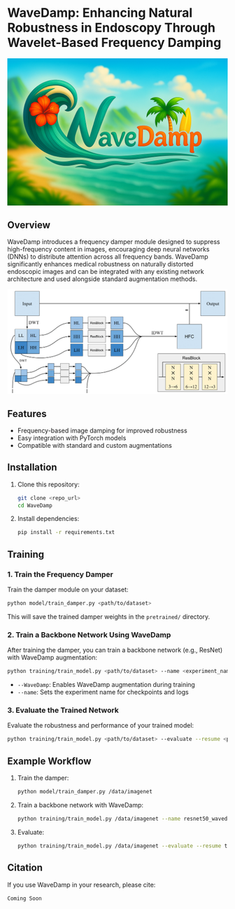 # WaveDamp: Enhancing Natural Robustness in Endoscopy Through Wavelet-Based Frequency Damping

<p align="center">
  <img src="assets/WaveDamp.png" width="750" alt="Damper Examples">
</p>

## Overview

WaveDamp introduces a frequency damper module designed to suppress high-frequency content in images, encouraging deep neural networks (DNNs) to distribute attention across all frequency bands. WaveDamp significantly enhances medical robustness on naturally distorted endoscopic images and can be integrated with any existing network architecture and used alongside standard augmentation methods.

<p align="center">
  <img src="assets/damper_architecture.png" width="750" alt="Damper Architecture">
</p>

## Features
- Frequency-based image damping for improved robustness
- Easy integration with PyTorch models
- Compatible with standard and custom augmentations

## Installation

1. Clone this repository:
   ```bash
   git clone <repo_url>
   cd WaveDamp
   ```
2. Install dependencies:
   ```bash
   pip install -r requirements.txt
   ```

## Training

### 1. Train the Frequency Damper
Train the damper module on your dataset:
```bash
python model/train_damper.py <path/to/dataset>
```
This will save the trained damper weights in the `pretrained/` directory.

### 2. Train a Backbone Network Using WaveDamp
After training the damper, you can train a backbone network (e.g., ResNet) with WaveDamp augmentation:
```bash
python training/train_model.py <path/to/dataset> --name <experiment_name> --WaveDamp
```
- `--WaveDamp`: Enables WaveDamp augmentation during training
- `--name`: Sets the experiment name for checkpoints and logs

### 3. Evaluate the Trained Network
Evaluate the robustness and performance of your trained model:
```bash
python training/train_model.py <path/to/dataset> --evaluate --resume <path/to/checkpoint>
```

## Example Workflow
1. Train the damper:
   ```bash
   python model/train_damper.py /data/imagenet
   ```
2. Train a backbone network with WaveDamp:
   ```bash
   python training/train_model.py /data/imagenet --name resnet50_wavedamp --WaveDamp
   ```
3. Evaluate:
   ```bash
   python training/train_model.py /data/imagenet --evaluate --resume training/weights/best_resnet50_wavedamp_1.pth.tar
   ```

## Citation
If you use WaveDamp in your research, please cite:
```
Coming Soon
```